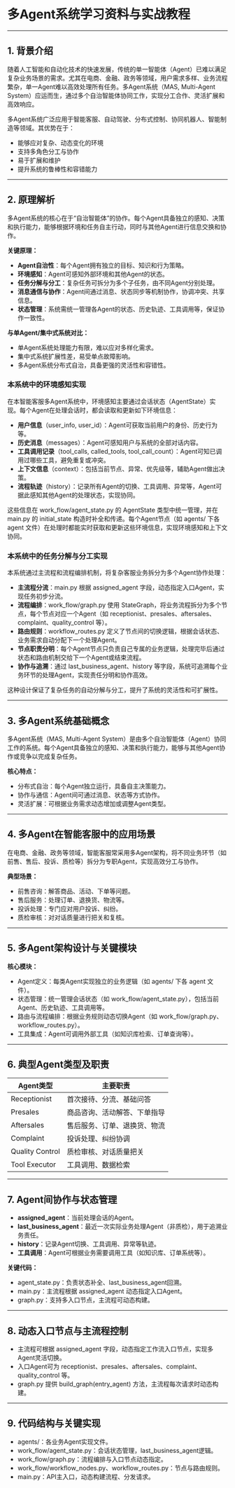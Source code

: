 # 多Agent系统学习资料与实战教程

---

## 1. 背景介绍

随着人工智能和自动化技术的快速发展，传统的单一智能体（Agent）已难以满足复杂业务场景的需求。尤其在电商、金融、政务等领域，用户需求多样、业务流程繁杂，单一Agent难以高效处理所有任务。多Agent系统（MAS, Multi-Agent System）应运而生，通过多个自治智能体协同工作，实现分工合作、灵活扩展和高效响应。

多Agent系统广泛应用于智能客服、自动驾驶、分布式控制、协同机器人、智能制造等领域。其优势在于：
- 能够应对复杂、动态变化的环境
- 支持多角色分工与协作
- 易于扩展和维护
- 提升系统的鲁棒性和容错能力

---

## 2. 原理解析

多Agent系统的核心在于“自治智能体”的协作。每个Agent具备独立的感知、决策和执行能力，能够根据环境和任务自主行动，同时与其他Agent进行信息交换和协作。

**关键原理：**
- **Agent自治性**：每个Agent拥有独立的目标、知识和行为策略。
- **环境感知**：Agent可感知外部环境和其他Agent的状态。
- **任务分解与分工**：复杂任务可拆分为多个子任务，由不同Agent分别处理。
- **消息通信与协作**：Agent间通过消息、状态同步等机制协作，协调冲突、共享信息。
- **状态管理**：系统需统一管理各Agent的状态、历史轨迹、工具调用等，保证协作一致性。

**与单Agent/集中式系统对比：**
- 单Agent系统处理能力有限，难以应对多样化需求。
- 集中式系统扩展性差，易受单点故障影响。
- 多Agent系统分布式自治，具备更强的灵活性和容错性。

### 本系统中的环境感知实现

在本智能客服多Agent系统中，环境感知主要通过会话状态（AgentState）实现。每个Agent在处理会话时，都会读取和更新如下环境信息：
- **用户信息**（user_info, user_id）：Agent可获取当前用户的身份、历史行为等。
- **历史消息**（messages）：Agent可感知用户与系统的全部对话内容。
- **工具调用记录**（tool_calls, called_tools, tool_call_count）：Agent可知已调用过哪些工具，避免重复或冲突。
- **上下文信息**（context）：包括当前节点、异常、优先级等，辅助Agent做出决策。
- **流程轨迹**（history）：记录所有Agent的切换、工具调用、异常等，Agent可据此感知其他Agent的处理状态，实现协同。

这些信息在 work_flow/agent_state.py 的 AgentState 类型中统一管理，并在 main.py 的 initial_state 构造时补全和传递。每个Agent节点（如 agents/ 下各 agent 文件）在处理时都能实时获取和更新这些环境信息，实现环境感知和上下文协同。

### 本系统中的任务分解与分工实现

本系统通过主流程和流程编排机制，将复杂客服业务拆分为多个Agent协作处理：
- **主流程分流**：main.py 根据 assigned_agent 字段，动态指定入口Agent，实现任务初步分流。
- **流程编排**：work_flow/graph.py 使用 StateGraph，将业务流程拆分为多个节点，每个节点对应一个Agent（如 receptionist、presales、aftersales、complaint、quality_control 等）。
- **路由规则**：workflow_routes.py 定义了节点间的切换逻辑，根据会话状态、业务需求自动分配下一个处理Agent。
- **节点职责分明**：每个Agent节点只负责自己专属的业务逻辑，处理完毕后通过状态和路由机制交给下一个Agent或结束流程。
- **协作与追溯**：通过 last_business_agent、history 等字段，系统可追溯每个业务环节的处理Agent，实现责任分明和协作高效。

这种设计保证了复杂任务的自动分解与分工，提升了系统的灵活性和可扩展性。

---

## 3. 多Agent系统基础概念

多Agent系统（MAS, Multi-Agent System）是由多个自治智能体（Agent）协同工作的系统。每个Agent具备独立的感知、决策和执行能力，能够与其他Agent协作或竞争以完成复杂任务。

**核心特点：**
- 分布式自治：每个Agent独立运行，具备自主决策能力。
- 协作与通信：Agent间可通过消息、状态等方式协作。
- 灵活扩展：可根据业务需求动态增加或调整Agent类型。

---

## 4. 多Agent在智能客服中的应用场景

在电商、金融、政务等领域，智能客服常采用多Agent架构，将不同业务环节（如前售、售后、投诉、质检等）拆分为专职Agent，实现高效分工与协作。

**典型场景：**
- 前售咨询：解答商品、活动、下单等问题。
- 售后服务：处理订单、退换货、物流等。
- 投诉处理：专门应对用户投诉、纠纷。
- 质检审核：对对话质量进行把关和复核。

---

## 5. 多Agent架构设计与关键模块

**核心模块：**
- Agent定义：每类Agent实现独立的业务逻辑（如 agents/ 下各 agent 文件）。
- 状态管理：统一管理会话状态（如 work_flow/agent_state.py），包括当前Agent、历史轨迹、工具调用等。
- 路由与流程编排：根据业务规则动态切换Agent（如 work_flow/graph.py、workflow_routes.py）。
- 工具集成：Agent可调用外部工具（如知识库检索、订单查询等）。

---

## 6. 典型Agent类型及职责

| Agent类型         | 主要职责                         |
|------------------|----------------------------------|
| Receptionist     | 首次接待、分流、基础问答         |
| Presales         | 商品咨询、活动解答、下单指导     |
| Aftersales       | 售后服务、订单、退换货、物流     |
| Complaint        | 投诉处理、纠纷协调               |
| Quality Control  | 质检审核、对话质量把关           |
| Tool Executor    | 工具调用、数据检索               |

---

## 7. Agent间协作与状态管理

- **assigned_agent**：当前处理会话的Agent。
- **last_business_agent**：最近一次实际业务处理Agent（非质检），用于追溯业务责任。
- **history**：记录Agent切换、工具调用、异常等轨迹。
- **工具调用**：Agent可根据业务需要调用工具（如知识库、订单系统等）。

**关键代码：**
- agent_state.py：负责状态补全、last_business_agent回溯。
- main.py：主流程根据 assigned_agent 动态指定入口Agent。
- graph.py：支持多入口节点，主流程可动态构建。

---

## 8. 动态入口节点与主流程控制

- 主流程可根据 assigned_agent 字段，动态指定工作流入口节点，实现多Agent灵活切换。
- 入口Agent可为 receptionist、presales、aftersales、complaint、quality_control 等。
- graph.py 提供 build_graph(entry_agent) 方法，主流程每次请求时动态构建。

---

## 9. 代码结构与关键实现

- agents/：各业务Agent实现文件。
- work_flow/agent_state.py：会话状态管理，last_business_agent逻辑。
- work_flow/graph.py：流程编排与入口节点动态指定。
- work_flow/workflow_nodes.py、workflow_routes.py：节点与路由规则。
- main.py：API主入口，动态构建流程、分发请求。

